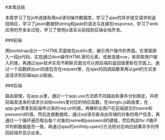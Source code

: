 #本周总结

本周学习了在js中连接和用sql语句操作数据库，学习了ajax的异步提交请求和返回响应，学习了jason数据转string和jade的语法与连接到response，学习了web应用的开发全过程，学习了使用js语言从前段到后端全栈开发。

###前端

用bootstrap设计一个HTML页面放在public里，展示用户操作的界面。在里面嵌入一段js代码，实现通过dom操作HTML里的元素，或者连接vue，来获取用户输入的值，再通过ajax技术实现不刷新页面也可以把后端的返回值更新在页面上。通过一个函数拼出uri的值包含在request里，在ajax的回调函数里再以get的方式发送请求到后端app.js路由。

###后端

路由原理，在app.js里，通过一个app.use方法把不同路由和事件分别绑定，并把前端发送来的请求分派给routes里对应的响应函数，在denglu.js路由里，在app.get里拿到前端传过来的req.uri的值，再解析出用户在前端提交的name和password的值，然后连接数据库，通过sql语句查询出存储的对象的用户信息，再通过一个循环遍历取出每个对象的name和password的键值，然后构造for if循环并判断数据是否一致，再通过ajax的xmlhttp.open()方法把对应响应结果异步的传回前端并显示出来。
